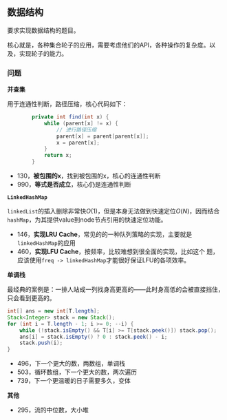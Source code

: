 ## 数据结构

要求实现数据结构的题目。

核心就是，各种集合轮子的应用，需要考虑他们的API，各种操作的复杂度。以及，实现轮子的能力。

### 问题

**并查集**

用于连通性判断，路径压缩，核心代码如下：

```java
        private int find(int x) {
            while (parent[x] != x) {
                // 进行路径压缩
                parent[x] = parent[parent[x]];
                x = parent[x];
            }
            return x;
        }
```

- 130，**被包围的x**，找到被包围的x，核心的连通性判断
- 990，**等式是否成立**，核心仍是连通性判断

**`LinkedHashMap`**

`linkedList`的插入删除非常快$O(1)$，但是本身无法做到快速定位$O(N)$，因而结合`hashMap`，为其提供value到node节点引用的快速定位功能。

- 146，**实现LRU Cache**，常见的的一种队列策略的实现，主要就是`linkedHashMap`的应用
- 460，**实现LFU Cache**，按频率，比较难想到很全面的实现，比如这个 题，应该使用`freq -> linkedHashMap`才能很好保证LFU的各项效率。

**单调栈**

最经典的案例是：一排人站成一列找身高更高的——此时身高低的会被直接挡住，只会看到更高的。

````java
int[] ans = new int[T.length];
Stack<Integer> stack = new Stack();
for (int i = T.length - 1; i >= 0; --i) {
    while (!stack.isEmpty() && T[i] >= T[stack.peek()]) stack.pop();
    ans[i] = stack.isEmpty() ? 0 : stack.peek() - i;
    stack.push(i);
}
````

- 496，下一个更大的数，两数组，单调栈
- 503，循环数组，下一个更大的数，两次遍历
- 739，下一个更温暖的日子需要多久，变体

**其他**

- 295，流的中位数，大小堆